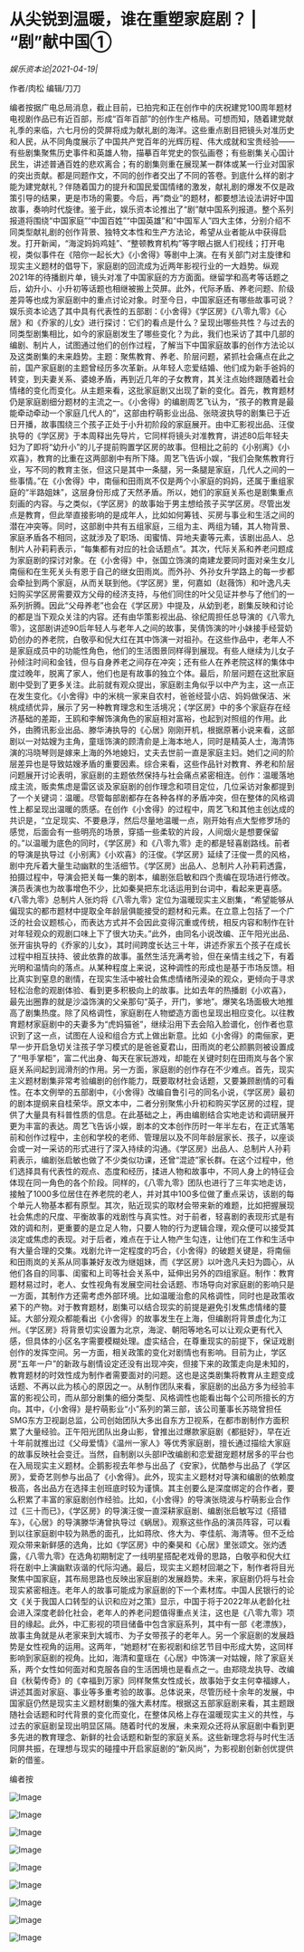 # 从尖锐到温暖，谁在重塑家庭剧？ | “剧”献中国①

*娱乐资本论|2021-04-19|*

作者/肉松 编辑/刀刀

编者按据广电总局消息，截止目前，已拍完和正在创作中的庆祝建党100周年题材电视剧作品已有近百部，形成“百年百部”的创作生产格局。可想而知，随着建党献礼季的来临，六七月份的荧屏将成为献礼剧的海洋。这些重点剧目把镜头对准历史和人民，从不同角度展示了中国共产党百年的光辉历程、伟大成就和宝贵经验——有些剧集聚焦历史事件和英雄人物，描摹百年党史的恢弘画卷；有些剧集关心国计民生，讲述普通百姓的悲欢离合；有的剧集则重在展现某一群体或某一行业对国家的突出贡献。都是同题作文，不同的创作者交出了不同的答卷。到底什么样的剧才能为建党献礼？伴随着国力的提升和国民爱国情绪的激发，献礼剧的爆发不仅是政策引导的结果，更是市场的需要。今后，再“商业”的题材，都要想法设法讲好中国故事，奏响时代旋律。鉴于此，娱乐资本论推出了“剧”献中国系列报道。整个系列报道将围绕“中国家庭”“中国百姓”“中国英雄”和“中国军人”四大主体，分别介绍不同类型献礼剧的创作背景、独特文本性和生产方法论，希望从业者能从中获得启发。打开新闻，“海淀妈妈鸡娃”、“整顿教育机构”等字眼占据人们视线；打开电视，类似事件在《陪你一起长大》《小舍得》等剧中上演。在有关部门对主旋律和现实主义题材的倡导下，家庭剧的回流成为近两年影视行业的一大趋势。纵观2021年的待播剧片单，镜头对准了中国家庭的方方面面。继留学和高考等话题之后，幼升小、小升初等话题也相继被搬上荧屏。此外，代际矛盾、养老问题、阶级差异等也成为家庭剧中的重点讨论对象。时至今日，中国家庭还有哪些故事可说？娱乐资本论选了其中具有代表性的五部剧：《小舍得》《学区房》《八零九零》《心居》和《乔家的儿女》进行探讨：它们的看点是什么？呈现出哪些共性？与过去的同类型剧集相比，如今的家庭剧发生了哪些变化？为此，我们也采访了其中几部的编剧、制片人，试图通过他们的创作过程，了解当下中国家庭故事的创作方法论以及这类剧集的未来趋势。主题：聚焦教育、养老、阶层问题，紧抓社会痛点在此之前，国产家庭剧的主题曾经历多次革新。从年轻人恋爱结婚、他们成为新手爸妈的转变，到夫妻关系、婆媳矛盾，再到近几年的子女教育，其关注点始终跟随着社会情绪的变化而变化。从主题来看，这批家庭剧又出现了新的变化。首先，教育题材仍是家庭剧细分题材的主流之一。《小舍得》的编剧周艺飞认为，“孩子的教育是最能牵动牵动一个家庭几代人的”，这部由柠萌影业出品、张晓波执导的剧集已于近日开播，故事围绕三个孩子正处于小升初阶段的家庭展开。由中汇影视出品、汪俊执导的《学区房》于本周释出先导片，它同样将镜头对准教育，讲述80后年轻夫妇为了即将“幼升小”的儿子提前购置学区房的故事。但相比之前的《小别离》《小欢喜》，教育的比重在这两部剧中有所下降。周艺飞告诉小娱，“我们会聚焦教育行业，写不同的教育主张，但这只是其中一条腿，另一条腿是家庭，几代人之间的一些事情。”在《小舍得》中，南俪和田雨岚不仅是两个小家庭的妈妈，还属于重组家庭的“半路姐妹”，这层身份形成了天然矛盾。所以，她们的家庭关系也是剧集重点刻画的内容。与之类似，《学区房》的故事始于男主想给孩子买学区房。尽管出发点是教育，但此举直接影响的是成年人，比如如何筹钱、买房与事业和生活之间的潜在冲突等。同时，这部剧中共有五组家庭，三组为主、两组为辅，其人物背景、家庭矛盾各不相同，这就涉及了职场、闺蜜情、异地夫妻等元素，该剧出品人、总制片人孙莉莉表示，“每集都有对应的社会话题点”。其次，代际关系和养老问题成为家庭剧的探讨对象。在《小舍得》中，张国立饰演的南建龙要同时面对亲生女儿南俪和在生死关头有恩于自己的继女田雨岚。而外孙、外孙女升学路上的每一步都会牵扯到两个家庭，从而关联到他。《学区房》里，何嘉如（赵薇饰）和叶逸凡夫妇购买学区房需要双方父母的经济支持，与他们同住的叶父见证并参与了他们的一系列折腾。因此“父母养老”也会在《学区房》中提及，从幼到老，剧集反映和讨论的都是当下观众关注的内容。还有由华策影视出品、徐纪周担任总导演的《八零九零》，这部剧讲述90后年轻人与老年人之间的故事，吴倩饰演的叶小妹接手经营奶奶创办的养老院，白敬亭和倪大红在其中饰演一对祖孙。在这些作品中，老年人不是家庭成员中的功能性角色，他们的生活图景同样得到展现。有些人继续为儿女子孙倾注时间和金钱，但与自身养老之间存在冲突；还有些人在养老院这样的集体中度过晚年，脱离了家人，他们也是有故事的独立个体。最后，阶层问题在这批家庭剧中受到了更多关注。此前就有观众提出，家庭剧主角似乎以中产为主，这一点正在发生变化。《小舍得》中的米桃一家来自农村，爸爸经营小店、妈妈做保洁、米桃成绩优异，展示了另一种教育理念和生活境况；《学区房》中的多个家庭存在经济基础的差距，王鸥和李解饰演角色的家庭相对富裕，也起到对照组的作用。此外，由腾讯影业出品、滕华涛执导的《心居》刚刚开机，根据原著小说来看，这部剧以一对姑嫂为主角，童瑶饰演的顾清俞是上海本地人，同时是精英人士，海清饰演的冯晓琴则是嫁来上海的外地媳妇，丈夫去世前一直是家庭主妇。她们之间的阶层差异也是导致姑嫂矛盾的重要因素。综合来看，这些作品针对教育、养老和阶层问题展开讨论表明，家庭剧的主题依然保持与社会痛点紧密相连。创作：温暖落地成主流，贩卖焦虑是雷区谈及家庭剧的创作理念和项目定位，几位采访对象都提到了一个关键词：温暖。尽管每部剧都存在各种各样的矛盾冲突，但在整体的风格调性上都呈现出温暖的质感。在创作《小舍得》的过程中，周艺飞和其他主创达成的共识是，“立足现实、不要悬浮，然后尽量地温暖一点，刚开始有点大型修罗场的感觉，后面会有一些明亮的场景，穿插一些柔软的片段，人间烟火是想要保留的。”以温暖为底色的同时，《学区房》和《八零九零》走的都是轻喜剧路线。前者的导演是执导过《小别离》《小欢喜》的汪俊。《学区房》延续了汪俊一贯的风格，剧中充斥着大量生动幽默的生活细节。《学区房》出品人、总制片人孙莉莉透露，拍摄过程中，导演会把关每一集的剧本，编剧张启敏和四个责编在现场进行修改。演员表演也为故事增色不少，比如秦昊把东北话运用到台词中，看起来更喜感。《八零九零》总制片人张灼将《八零九零》定位为温暖现实主义剧集，“希望能够从偏现实的都市题材中提取全年龄层俱能接受的题材和元素。在立意上包括了一个广泛的社会议题核心，而表达方式并不会因此变得沉重或传统，相反内容和制作在针对年轻观众的观剧口味上下了很大功夫。”此外，由同名小说改编、正午阳光出品、张开宙执导的《乔家的儿女》，其时间跨度长达三十年，讲述乔家五个孩子在成长过程中相互扶持、彼此依靠的故事。虽然生活充满考验，但在亲情主线之下，有着光明和温情向的落点。从某种程度上来说，这种调性的形成也是基于市场反馈。相比真实到窒息的剧情，在现实生活中被社会焦虑情绪所浸染的观众，更倾向于寻求轻松治愈的观剧体验、看到更多积极向上的故事。比如去年的热播剧《小欢喜》，最先出圈靠的就是沙溢饰演的父亲那句“英子，开门，爹地”。爆笑名场面极大地推高了剧集热度。除了风格调性，家庭剧在人物塑造方面也呈现出相应变化。以往教育题材家庭剧中的夫妻多为“虎妈猫爸”，继续沿用下去会陷入脸谱化，创作者也意识到了这一点，试图在人设和组合方式上做出新意。比如《小舍得》的南俪家，更早一步开启急切关注孩子学习模式的是爸爸夏君山，田雨岚的老公颜鹏则被设置成了“甩手掌柜”，富二代出身、每天在家玩游戏，却能在关键时刻在田雨岚与各个家庭关系间起到润滑剂的作用。另一方面，家庭剧的创作存在不少难点。首先，现实主义题材剧集非常考验编剧的创作能力，既要取材社会话题，又要兼顾剧情的可看性。在本文例举的五部剧中，《小舍得》改编自鲁引弓的同名小说，《学区房》最初的剧本提纲来自桂荣华。原文本中，二者分别聚焦小升初和购买学区房的过程，提供了大量具有科普性质的信息。在此基础之上，再由编剧结合实地走访和调研展开更为丰富的表达。周艺飞告诉小娱，剧本的文本创作历时一年半左右，在正式落笔前和创作过程中，主创和学校的老师、管理层以及不同年龄层家长、孩子，以座谈会或一对一采访的形式进行了深入持续的沟通。《学区房》出品人、总制片人孙莉莉表示，编剧张启敏也做了不少类似功课，还曾“混迹”家长群。在这个过程中，他们选择具有代表性的观点、态度和经历，揉进人物和故事中，不同人身上的特征会体现在同一角色的各个阶段。同样的，《八零九零》团队也进行了三年实地走访，接触了1000多位居住在养老院的老人，并对其中100多位做了重点采访，该剧的每个单元人物基本都有原型。其次，贴近现实的取材会带来新的难题，比如把握展现社会焦虑的尺度、平衡故事的戏剧性与真实性。对于前者，轻喜剧的表现形式是有效的调和剂，更重要的是立足人物，只要人物的行为逻辑合理，观众便可以接受其淡定或焦虑的表现。对于后者，难点在于让人物产生勾连，让他们在工作和生活中有大量合理的交集。戏剧允许一定程度的巧合，《小舍得》的破题关键是，将南俪和田雨岚的关系从同事兼好友改为继姐妹，而《学区房》以叶逸凡夫妇为圆心，从他们各自的同事、闺蜜和上司等社会关系中，延伸出另外的四组家庭。制作：教育题材易过时，老人、女性视角有发展空间社会话题、市场导向对家庭剧的影响只是一方面，其制作方还需考虑外部环境。比如温暖治愈的风格调性，同时也是政策收紧下的产物。对于教育题材，剧集可以结合现实的前提是避免引发焦虑情绪的蔓延。大部分观众都能看出《小舍得》的故事发生在上海，但编剧将背景虚化为江州。《学区房》将背景切实设置为北京，海淀、朝阳等地名可以让观众更有代入感，但具体的小区名字需要模糊处理。虚实结合，在尊重现实的前提下，保证戏剧创作的发挥空间。另一方面，相关政策的变化对剧情也有影响。目前为止，学区房“五年一户”的新政与剧情设定还没有出现冲突，但接下来的政策走向是未知的，教育题材的时效性成为制作者需要面对的问题。这也是这类剧集将教育从主题变成话题、不再以此为核心的原因之一。从制作团队来看，家庭剧的出品方多为经验丰富的影视公司，而从部分剧集的细分类型、风格调性也能看出每个公司所擅长的方向。其中，《小舍得》是柠萌影业“小”系列的第三部，该公司董事长苏晓曾担任SMG东方卫视副总监，公司创始团队大多出自东方卫视系，在都市剧制作方面积累了大量经验。正午阳光团队出身山影，曾推出过爆款家庭剧《都挺好》，早在近十年前就推出过《父母爱情》《温州一家人》等优秀家庭剧，擅长通过描绘大家庭的故事反映社会变迁。当然，自制剧以头部IP改编剧和恋爱甜宠题材居多的平台也在入局现实主义题材。企鹅影视去年参与出品了《安家》，优酷参与出品了《学区房》，爱奇艺则参与出品了《小舍得》。此外，现实主义题材对导演和编剧的依赖度极高，各出品方在选择主创班底时较为谨慎。其主创要么是深度绑定的合作者，要么积累了丰富的家庭剧创作经验。比如，《小舍得》的导演张晓波与柠萌影业合作过《三十而已》，《学区房》的导演汪俊一直深耕家庭剧、编剧张启敏写过《搭错车》，《心居》的导演滕华涛曾执导过《蜗居》。观察这些作品的演员阵容，可以看到以往家庭剧中较为熟悉的面孔，比如蒋欣、佟大为、李佳航、海清等。但不乏给观众带来新鲜感的选角，比如《学区房》中的秦昊和《心居》里张颂文。张灼透露，《八零九零》在选角初期制定了一线明星搭配老戏骨的思路，白敬亭和倪大红将在剧中上演幽默诙谐的代际沟通。最后，现实主义题材回潮之下，制作者将目光聚焦中国家庭，其布局思路也反映出家庭剧的发展趋势。未来，家庭剧仍将与社会现实紧密相连。老年人的故事可能成为家庭剧的下一个素材库。中国人民银行的论文《关于我国人口转型的认识和应对之策》显示，中国于将于2022年从老龄化社会进入深度老龄化社会，老年人的养老问题值得重点关注，这也是《八零九零》项目的缘起。此外，中汇影视的项目储备中包含家庭系列，其中有一部《老漂族》，故事主角就是从老家来到大城市、为子女带孩子的老年人。另一个家庭剧的发展趋势是女性视角的运用。这两年，“她题材”在影视剧和综艺节目中形成大势，这同样影响到家庭剧的视角。比如，海清和童瑶在《心居》中饰演一对姑嫂，除了家庭关系，两个女性如何面对和克服各自的生活困境也是看点之一。由郑晓龙执导、改编自《秋菊传奇》的《幸福到万家》同样聚焦女性成长，故事始于女主何幸福嫁人，讲述其面对家庭、事业等多重考验的故事。总体说来，尽管历经十余年的发展，中国家庭仍然是现实主义题材剧集的强大素材库。根据这五部家庭剧来看，其主题跟随社会话题和时代背景的变化而变化，在整体风格上存在温暖现实主义的共性，与过去的家庭剧呈现出明显区隔。随着时代的发展，未来观众还将从家庭剧中看到更多先进的教育理念、新鲜的社会话题和新型的家庭关系。这些新理念将与时代生活同屏共振，在理想与现实的碰撞中开启家庭剧的“新风尚”，为影视剧创新创优提供新的借鉴。

编者按

![Image](https://mmbiz.qpic.cn/mmbiz_png/Thf7MtZSy5IlBEAtPT6wnxXu1G4Xx2x0wD3LHDatVictWonmlQNJyMBPgIqvhyzpgbtFlrDynl7IULmVjVarFgA/640?wx_fmt=png&tp=webp&wxfrom=5&wx_lazy=1&wx_co=1)

![Image](https://mmbiz.qpic.cn/mmbiz_png/jNZszpkibXx9yFHyPrIK0lXIIGT5Cn9ZiagBvDoRK6tls8ZulbyCribBgs6wPW5jQcTBfsicaR6ianaPlhy4icHiboMzA/640?wx_fmt=png&tp=webp&wxfrom=5&wx_lazy=1&wx_co=1)

![Image](https://mmbiz.qpic.cn/mmbiz_png/Thf7MtZSy5IlBEAtPT6wnxXu1G4Xx2x09tcZD4nhG6sxaYLibUh1D1BqaydI2wes5WdPicKSLYypK7BGicnwGw88A/640?wx_fmt=png&tp=webp&wxfrom=5&wx_lazy=1&wx_co=1)

![Image](https://mmbiz.qpic.cn/mmbiz_png/Thf7MtZSy5IlBEAtPT6wnxXu1G4Xx2x0gSicdfVtr2cbKtA9FZxt8EfVghaUCcfqQlxcf34lMGKf2OO7NMpVLRw/640?wx_fmt=png&tp=webp&wxfrom=5&wx_lazy=1&wx_co=1)

![Image](https://mmbiz.qpic.cn/mmbiz_png/jNZszpkibXx9yFHyPrIK0lXIIGT5Cn9Ziau6j63PLUe6XMsT6zwmAW4g0DYibceoaU1z1iadwBGcYnGpIkCuclEZqA/640?wx_fmt=png&tp=webp&wxfrom=5&wx_lazy=1&wx_co=1)

![Image](https://mmbiz.qpic.cn/mmbiz_png/Thf7MtZSy5IlBEAtPT6wnxXu1G4Xx2x0jI6wJBUMDRMmesGssUlaMlhcewSSlQibnNQ31c1JtRh89sWvmib2via8Q/640?wx_fmt=png&tp=webp&wxfrom=5&wx_lazy=1&wx_co=1)

![Image](https://mmbiz.qpic.cn/mmbiz_png/Thf7MtZSy5IlBEAtPT6wnxXu1G4Xx2x0shdXPhMlLJWkTBqCdM7oxHIDTm05uic3iaGY2pfbcq1V0UmmncTagRCg/640?wx_fmt=png&tp=webp&wxfrom=5&wx_lazy=1&wx_co=1)

![Image](https://mmbiz.qpic.cn/mmbiz_png/jNZszpkibXx9yFHyPrIK0lXIIGT5Cn9ZiaqibvJFUPxj3TAYWfx6fUbibun9Cib1fFollvyV2SYeYa8TiclV3WC5rzog/640?wx_fmt=png&tp=webp&wxfrom=5&wx_lazy=1&wx_co=1)

![Image](https://mmbiz.qpic.cn/mmbiz_png/Thf7MtZSy5IlBEAtPT6wnxXu1G4Xx2x07jVw5Be5AYIgZEV4tLzB646N0FUTXvYUde5V4kibicK2kZoc03IcgPcA/640?wx_fmt=png&tp=webp&wxfrom=5&wx_lazy=1&wx_co=1)

